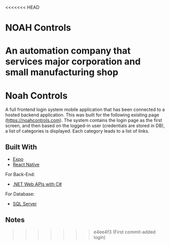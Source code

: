 <<<<<<< HEAD
# NOAH Controls
An automation company that services major corporation and small manufacturing shop
=======
# Noah Controls 
A full frontend login system mobile application that has been connected to a hosted backend application. This was built for the following existing page (https://noahcontrols.com). 
The system contains the login page as the first screen, and then based on the logged-in user (credentials are stored in DB), a list of categories is displayed. Each category leads to a list of links.

## Built With
* [Expo](https://docs.expo.io/)
* [React Native](https://reactnative.dev/) 

For Back-End:
* [.NET Web APIs with C#](https://dotnet.microsoft.com/apps/aspnet/apis)

For Database:
* [SQL Server](https://www.microsoft.com/en-us/sql-server/sql-server-downloads)

## Notes

>>>>>>> e4ee4f3 (First commit-added login)

